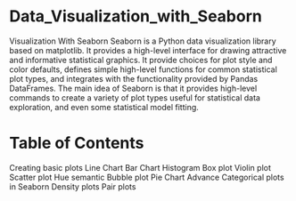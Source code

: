 # Data_Visualization_with_Seaborn
 
Visualization With Seaborn
Seaborn is a Python data visualization library based on matplotlib.
It provides a high-level interface for drawing attractive and informative statistical graphics. It provide choices for plot style and color defaults, defines simple high-level functions for common statistical plot types, and integrates with the functionality provided by Pandas DataFrames.
The main idea of Seaborn is that it provides high-level commands to create a variety of plot types useful for statistical data exploration, and even some statistical model fitting.
# Table of Contents
Creating basic plots
Line Chart
Bar Chart
Histogram
Box plot
Violin plot
Scatter plot
Hue semantic
Bubble plot
Pie Chart
Advance Categorical plots in Seaborn
Density plots
Pair plots
